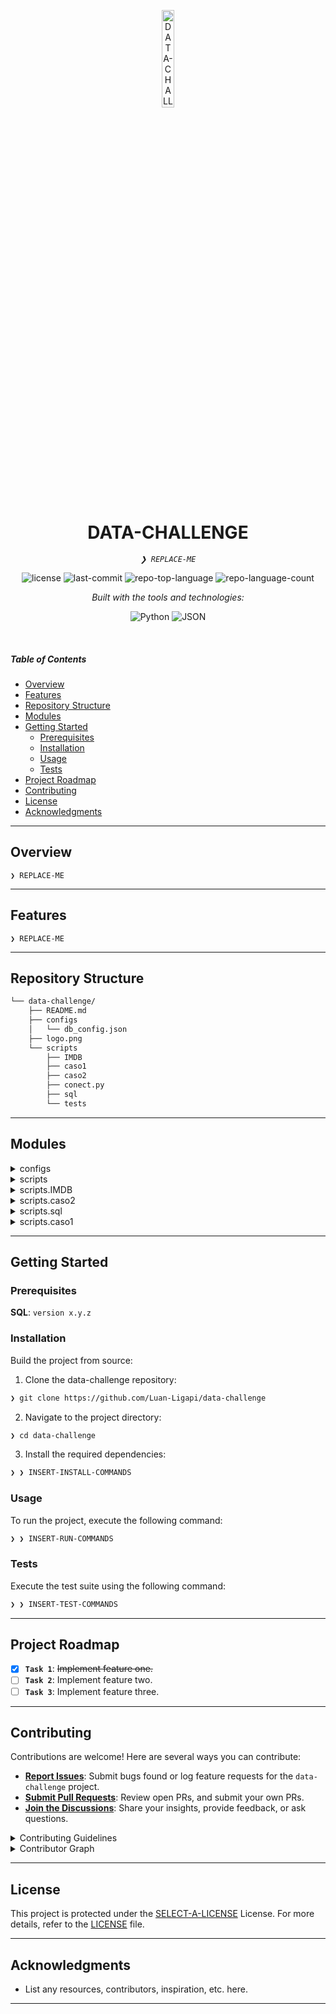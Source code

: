 <p align="center">
  <img src="https://img.icons8.com/?size=512&id=55494&format=png" width="20%" alt="DATA-CHALLENGE-logo">
</p>
<p align="center">
    <h1 align="center">DATA-CHALLENGE</h1>
</p>
<p align="center">
    <em><code>❯ REPLACE-ME</code></em>
</p>
<p align="center">
	<img src="https://img.shields.io/github/license/Luan-Ligapi/data-challenge?style=flat&logo=opensourceinitiative&logoColor=white&color=0080ff" alt="license">
	<img src="https://img.shields.io/github/last-commit/Luan-Ligapi/data-challenge?style=flat&logo=git&logoColor=white&color=0080ff" alt="last-commit">
	<img src="https://img.shields.io/github/languages/top/Luan-Ligapi/data-challenge?style=flat&color=0080ff" alt="repo-top-language">
	<img src="https://img.shields.io/github/languages/count/Luan-Ligapi/data-challenge?style=flat&color=0080ff" alt="repo-language-count">
</p>
<p align="center">
		<em>Built with the tools and technologies:</em>
</p>
<p align="center">
	<img src="https://img.shields.io/badge/Python-3776AB.svg?style=flat&logo=Python&logoColor=white" alt="Python">
	<img src="https://img.shields.io/badge/JSON-000000.svg?style=flat&logo=JSON&logoColor=white" alt="JSON">
</p>

<br>

#####  Table of Contents

- [Overview](#overview)
- [Features](#features)
- [Repository Structure](#repository-structure)
- [Modules](#modules)
- [Getting Started](#getting-started)
  - [Prerequisites](#prerequisites)
  - [Installation](#installation)
  - [Usage](#usage)
  - [Tests](#tests)
- [Project Roadmap](#project-roadmap)
- [Contributing](#contributing)
- [License](#license)
- [Acknowledgments](#acknowledgments)

---

##  Overview

<code>❯ REPLACE-ME</code>

---

##  Features

<code>❯ REPLACE-ME</code>

---

##  Repository Structure

```sh
└── data-challenge/
    ├── README.md
    ├── configs
    │   └── db_config.json
    ├── logo.png
    └── scripts
        ├── IMDB
        ├── caso1
        ├── caso2
        ├── conect.py
        ├── sql
        └── tests
```

---

##  Modules

<details closed><summary>configs</summary>

| File | Summary |
| --- | --- |
| [db_config.json](https://github.com/Luan-Ligapi/data-challenge/blob/main/configs/db_config.json) | <code>❯ REPLACE-ME</code> |

</details>

<details closed><summary>scripts</summary>

| File | Summary |
| --- | --- |
| [conect.py](https://github.com/Luan-Ligapi/data-challenge/blob/main/scripts/conect.py) | <code>❯ REPLACE-ME</code> |

</details>

<details closed><summary>scripts.IMDB</summary>

| File | Summary |
| --- | --- |
| [query.py](https://github.com/Luan-Ligapi/data-challenge/blob/main/scripts/IMDB/query.py) | <code>❯ REPLACE-ME</code> |

</details>

<details closed><summary>scripts.caso2</summary>

| File | Summary |
| --- | --- |
| [consulta.py](https://github.com/Luan-Ligapi/data-challenge/blob/main/scripts/caso2/consulta.py) | <code>❯ REPLACE-ME</code> |

</details>

<details closed><summary>scripts.sql</summary>

| File | Summary |
| --- | --- |
| [tot_tri_2019.sql](https://github.com/Luan-Ligapi/data-challenge/blob/main/scripts/sql/tot_tri_2019.sql) | <code>❯ REPLACE-ME</code> |
| [venda.sql](https://github.com/Luan-Ligapi/data-challenge/blob/main/scripts/sql/venda.sql) | <code>❯ REPLACE-ME</code> |
| [produto_caro.sql](https://github.com/Luan-Ligapi/data-challenge/blob/main/scripts/sql/produto_caro.sql) | <code>❯ REPLACE-ME</code> |
| [dep_beb_e_padaria.sql](https://github.com/Luan-Ligapi/data-challenge/blob/main/scripts/sql/dep_beb_e_padaria.sql) | <code>❯ REPLACE-ME</code> |
| [vendas.sql](https://github.com/Luan-Ligapi/data-challenge/blob/main/scripts/sql/vendas.sql) | <code>❯ REPLACE-ME</code> |

</details>

<details closed><summary>scripts.caso1</summary>

| File | Summary |
| --- | --- |
| [retrieve_data.py](https://github.com/Luan-Ligapi/data-challenge/blob/main/scripts/caso1/retrieve_data.py) | <code>❯ REPLACE-ME</code> |

</details>

---

##  Getting Started

###  Prerequisites

**SQL**: `version x.y.z`

###  Installation

Build the project from source:

1. Clone the data-challenge repository:
```sh
❯ git clone https://github.com/Luan-Ligapi/data-challenge
```

2. Navigate to the project directory:
```sh
❯ cd data-challenge
```

3. Install the required dependencies:
```sh
❯ ❯ INSERT-INSTALL-COMMANDS
```

###  Usage

To run the project, execute the following command:

```sh
❯ ❯ INSERT-RUN-COMMANDS
```

###  Tests

Execute the test suite using the following command:

```sh
❯ ❯ INSERT-TEST-COMMANDS
```

---

##  Project Roadmap

- [X] **`Task 1`**: <strike>Implement feature one.</strike>
- [ ] **`Task 2`**: Implement feature two.
- [ ] **`Task 3`**: Implement feature three.

---

##  Contributing

Contributions are welcome! Here are several ways you can contribute:

- **[Report Issues](https://github.com/Luan-Ligapi/data-challenge/issues)**: Submit bugs found or log feature requests for the `data-challenge` project.
- **[Submit Pull Requests](https://github.com/Luan-Ligapi/data-challenge/blob/main/CONTRIBUTING.md)**: Review open PRs, and submit your own PRs.
- **[Join the Discussions](https://github.com/Luan-Ligapi/data-challenge/discussions)**: Share your insights, provide feedback, or ask questions.

<details closed>
<summary>Contributing Guidelines</summary>

1. **Fork the Repository**: Start by forking the project repository to your github account.
2. **Clone Locally**: Clone the forked repository to your local machine using a git client.
   ```sh
   git clone https://github.com/Luan-Ligapi/data-challenge
   ```
3. **Create a New Branch**: Always work on a new branch, giving it a descriptive name.
   ```sh
   git checkout -b new-feature-x
   ```
4. **Make Your Changes**: Develop and test your changes locally.
5. **Commit Your Changes**: Commit with a clear message describing your updates.
   ```sh
   git commit -m 'Implemented new feature x.'
   ```
6. **Push to github**: Push the changes to your forked repository.
   ```sh
   git push origin new-feature-x
   ```
7. **Submit a Pull Request**: Create a PR against the original project repository. Clearly describe the changes and their motivations.
8. **Review**: Once your PR is reviewed and approved, it will be merged into the main branch. Congratulations on your contribution!
</details>

<details closed>
<summary>Contributor Graph</summary>
<br>
<p align="left">
   <a href="https://github.com{/Luan-Ligapi/data-challenge/}graphs/contributors">
      <img src="https://contrib.rocks/image?repo=Luan-Ligapi/data-challenge">
   </a>
</p>
</details>

---

##  License

This project is protected under the [SELECT-A-LICENSE](https://choosealicense.com/licenses) License. For more details, refer to the [LICENSE](https://choosealicense.com/licenses/) file.

---

##  Acknowledgments

- List any resources, contributors, inspiration, etc. here.

---